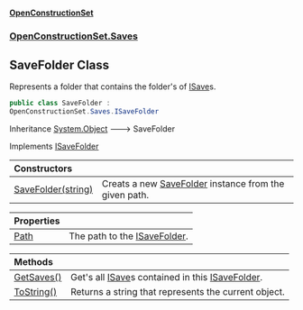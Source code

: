 #### [OpenConstructionSet](index.md 'index')
### [OpenConstructionSet.Saves](index.md#OpenConstructionSet_Saves 'OpenConstructionSet.Saves')
## SaveFolder Class
Represents a folder that contains the folder's of [ISave](Ctkxwo+aKH6hcxhzKw7nag.md 'OpenConstructionSet.Saves.ISave')s.  
```csharp
public class SaveFolder :
OpenConstructionSet.Saves.ISaveFolder
```

Inheritance [System.Object](https://docs.microsoft.com/en-us/dotnet/api/System.Object 'System.Object') &#129106; SaveFolder  

Implements [ISaveFolder](Q5PPvALVIWjU3U3wpHjR3A.md 'OpenConstructionSet.Saves.ISaveFolder')  

| Constructors | |
| :--- | :--- |
| [SaveFolder(string)](YFvwTwjg9kNHH5iWu_J2aA.md 'OpenConstructionSet.Saves.SaveFolder.SaveFolder(string)') | Creats a new [SaveFolder](scvaeS3gKlsZm2Mr1UKAIA.md 'OpenConstructionSet.Saves.SaveFolder') instance from the given path.<br/> |

| Properties | |
| :--- | :--- |
| [Path](xG6RVZd0c14WeS5pc2ACXw.md 'OpenConstructionSet.Saves.SaveFolder.Path') | The path to the [ISaveFolder](Q5PPvALVIWjU3U3wpHjR3A.md 'OpenConstructionSet.Saves.ISaveFolder').<br/> |

| Methods | |
| :--- | :--- |
| [GetSaves()](gJaAUulF8DWZnSa4DZrdKg.md 'OpenConstructionSet.Saves.SaveFolder.GetSaves()') | Get's all [ISave](Ctkxwo+aKH6hcxhzKw7nag.md 'OpenConstructionSet.Saves.ISave')s contained in this [ISaveFolder](Q5PPvALVIWjU3U3wpHjR3A.md 'OpenConstructionSet.Saves.ISaveFolder').<br/> |
| [ToString()](IIb_4VFqVSIa172ni17Lmw.md 'OpenConstructionSet.Saves.SaveFolder.ToString()') | Returns a string that represents the current object. |
